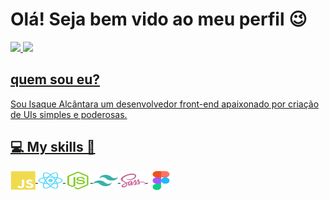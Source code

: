 # Olá! Seja bem vido ao meu perfil 😉

<a href="https://github.com/BatatinhasFitas">
<img height="150em" src="https://github-readme-stats.vercel.app/api?username=IsaqueAlcantaraDev&show_icons=true&theme=onedark&include_all_commits=true&count_private=true"/>
<img height="150em" src="https://github-readme-stats.vercel.app/api/top-langs/?username=IsaqueAlcantaraDev&layout=compact&langs_count=7&theme=onedark"/>

## quem sou eu?
Sou Isaque Alcântara um desenvolvedor front-end apaixonado por criação de UIs simples e poderosas.

## 💻 My skills 🧠
<a href="https://developer.mozilla.org/pt-BR/docs/Web/JavaScript" target="_blank">
  <img align="center" height="30" width="40" src="https://raw.githubusercontent.com/devicons/devicon/master/icons/javascript/javascript-plain.svg">
</a>
<a href="https://pt-br.reactjs.org" target="_blank">
  <img align="center" height="30" width="40" src="https://raw.githubusercontent.com/devicons/devicon/2ae2a900d2f041da66e950e4d48052658d850630/icons/react/react-original.svg">
</a>
<a href="https://nodejs.org/pt-br/" target="_blank">
  <img align="center" height="30" width="40" src="https://github.com/devicons/devicon/blob/master/icons/nodejs/nodejs-original.svg">
</a>
<a href="https://tailwindcss.com" target="_blank">
  <img align="center" height="30" width="40" src="https://github.com/devicons/devicon/blob/master/icons/tailwindcss/tailwindcss-plain.svg">
</a>
<a href="https://sass-lang.com target="_blank">
  <img align="center" height="30" width="40" src="https://github.com/devicons/devicon/blob/master/icons/sass/sass-original.svg">
</a>
<a href="https://www.figma.com" target="_blank">
  <img align="center" height="30" width="40" src="https://github.com/devicons/devicon/blob/master/icons/figma/figma-original.svg">
</a>
